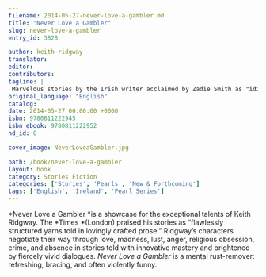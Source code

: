 ```yaml
---
filename: 2014-05-27-never-love-a-gambler.md
title: "Never Love a Gambler"
slug: never-love-a-gambler
entry_id: 3828

author: keith-ridgway
translator: 
editor: 
contributors: 
tagline: |
 Marvelous stories by the Irish writer acclaimed by Zadie Smith as "idiosyncratic and fascinating"
original_language: "English"
catalog: 
date: 2014-05-27 00:00:00 +0000 
isbn: 9780811222945
isbn_ebook: 9780811222952
nd_id: 0

cover_image: NeverLoveaGambler.jpg

path: /book/never-love-a-gambler
layout: book
category: Stories Fiction
categories: ['Stories', 'Pearls', 'New & Forthcoming']
tags: ['English', 'Ireland', 'Pearl Series']
---
```

*Never Love a Gambler *is a showcase for the exceptional talents of Keith Ridgway. The *Times *(London) praised his stories as “flawlessly structured yarns told in lovingly crafted prose.” Ridgway’s characters negotiate their way through love, madness, lust, anger, religious obsession, crime, and absence in stories told with innovative mastery and brightened by fiercely vivid dialogues. *Never Love a Gambler* is a mental rust-remover: refreshing, bracing, and often violently funny. 





